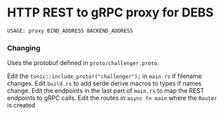 # HTTP REST to gRPC proxy for DEBS

```
USAGE: proxy BIND_ADDRESS BACKEND_ADDRESS
```

### Changing

Uses the protobuf defined in `proto/challenger.proto`.

Edit the `tonic::include_proto!("challenger");` in `main.rs` if filename changes.
Edit `build.rs` to add serde derive macros to types if names change.
Edit the endpoints in the last part of `main.rs` to map the REST endpoints to gRPC calls.
Edit the routes in `async fn main` where the `Router` is created